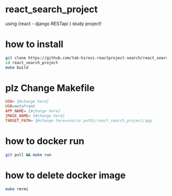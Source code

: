 # react_search_project
using (react - django RESTapi ) study project!

# how to install
```bash
git clone https://github.com/tak-hirosi-reactproject-search/react_search_project.git
cd react_search_project
make build
```

# plz Change Makefile
```Makefile
UID= {#change here}
USR=metafront
APP_NAME= {#change here}
IMAGE_NAME= {#change here}
TARGET_PATH= {#change here=source path}/react_search_project/app
```

# how to docker run
```bash
git pull && make run
```

# how to delete docker image
```bash
make rmrmi
```

